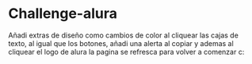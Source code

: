# Challenge-alura


Añadi extras de diseño como cambios de color al cliquear las cajas de texto, al igual que los botones, añadi una alerta al copiar y ademas al cliquear el logo de alura la pagina se refresca para volver a comenzar c:
